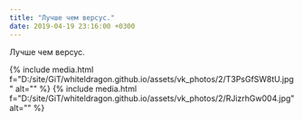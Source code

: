```yaml
---
title: "Лучше чем версус."
date: 2019-04-19 23:16:00 +0300
---
```


Лучше чем версус.


{% include media.html f="D:/site/GiT/whiteldragon.github.io/assets/vk_photos/2/T3PsGfSW8tU.jpg" alt="" %}
{% include media.html f="D:/site/GiT/whiteldragon.github.io/assets/vk_photos/2/RJizrhGw004.jpg" alt="" %}
